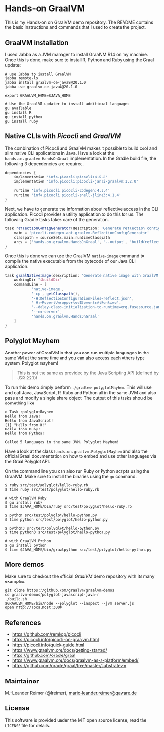 # Hands-on GraalVM

This is my Hands-on on GraalVM demo repository. The README contains the basic
instructions and commands that I used to create the project.

## GraalVM installation

I used Jabba as a JVM manager to install GraalVM R14 on my machine. Once this is
done, make sure to install R, Python and Ruby using the Graal updater.

```
# use Jabba to install GraalVM
jabba remote-ls
jabba install graalvm-ce-java8@20.1.0
jabba use graalvm-ce-java8@20.1.0

export GRAALVM_HOME=$JAVA_HOME

# Use the GraalVM updater to install additional languages
gu available
gu install R
gu install python
gu install ruby
```

## Native CLIs with _Picocli_ and _GraalVM_

The combination of Picocli and GraalVM makes it possible to build cool and slim native
CLI applications in Java. Have a look at the `hands.on.graalvm.HandsOnGraal` implementation.
In the Gradle build file, the following 3 dependencies are required.

```groovy
dependencies {
    implementation 'info.picocli:picocli:4.5.2'
    implementation 'info.picocli:picocli-jansi-graalvm:1.2.0'

    runtime 'info.picocli:picocli-codegen:4.1.4'
    runtime 'info.picocli:picocli-shell-jline3:4.1.4'
}
```

Next, we have to generate the information about reflective access in the CLI application.
Picocli provides a utility application to do this for us. The following Gradle tasks takes
care of the generation.

```groovy
task reflectionConfigGenerator(description: 'Generate reflection config', dependsOn: 'assemble', type: JavaExec) {
    main = 'picocli.codegen.aot.graalvm.ReflectionConfigGenerator'
    classpath = sourceSets.main.runtimeClasspath
    args = ['hands.on.graalvm.HandsOnGraal', '--output', 'build/reflect.json']
}
```

Once this is done we can use the GraalVM `native-image` command to compile the native executable
from the bytecode of our Java CLI application.

```groovy
task graalNativeImage(description: 'Generate native image with GraalVM', dependsOn: 'reflectionConfigGenerator', type: Exec) {
    workingDir "$buildDir"
    commandLine = [
            'native-image',
            '-cp', getClasspath(),
            '-H:ReflectionConfigurationFiles=reflect.json',
            '-H:+ReportUnsupportedElementsAtRuntime',
            '--delay-class-initialization-to-runtime=org.fusesource.jansi.WindowsAnsiOutputStream',
            '--no-server',
            'hands.on.graalvm.HandsOnGraal'
    ]
}
```

## Polyglot Mayhem

Another power of GraalVM is that you can run multiple languages in the same VM at the same time and
you can also access each others type system. Polyglot mayhem!

> This is not the same as provided by the Java Scripting API (defined by JSR 223)!

To run this demo simply perform `./gradlew polyglotMayhem`. This will use and call Java, JavaScript,
R, Ruby and Python all in the same JVM and also pass and modify a single share object. The output of
this tasks should be something like

```
> Task :polyglotMayhem
Hello from Java!
Hello from JavaScript!
[1] "Hello from R!"
Hello from Ruby!
Hello from Python!

Called 5 languages in the same JVM. Polyglot Mayhem!
```

Have a look at the class `hands.on.graalvm.PolyglotMayhem` and also the official Graal documentation
on how to embed and use other languages via the Graal Polyglot API.

On the command line you can also run Ruby or Python scripts using the GraalVM. Make sure to install
the binaries using the `gu` command.

```
$ ruby src/test/polyglot/hello-ruby.rb
$ time ruby src/test/polyglot/hello-ruby.rb

# with GraalVM Ruby
$ gu install ruby
$ time $JAVA_HOME/bin/ruby src/test/polyglot/hello-ruby.rb

$ python src/test/polyglot/hello-python.py
$ time python src/test/polyglot/hello-python.py

$ python3 src/test/polyglot/hello-python.py
$ time python3 src/test/polyglot/hello-python.py

# with GraalVM Python
$ gu install python
$ time $JAVA_HOME/bin/graalpython src/test/polyglot/hello-python.py
```


## More demos

Make sure to checkout the official _GraalVM_ demo repository with its many examples.

```
git clone https://github.com/graalvm/graalvm-demos
cd graalvm-demos/polyglot-javascript-java-r
./build.sh
$GRAALVM_HOME/bin/node --polyglot --inspect --jvm server.js
open http://localhost:3000
```

## References

- https://github.com/remkop/picocli
- https://picocli.info/picocli-on-graalvm.html
- https://picocli.info/quick-guide.html
- https://www.graalvm.org/docs/getting-started/
- https://github.com/oracle/graal
- https://www.graalvm.org/docs/graalvm-as-a-platform/embed/
- https://github.com/oracle/graal/tree/master/substratevm

## Maintainer

M.-Leander Reimer (@lreimer), <mario-leander.reimer@qaware.de>

## License

This software is provided under the MIT open source license, read the `LICENSE`
file for details.
